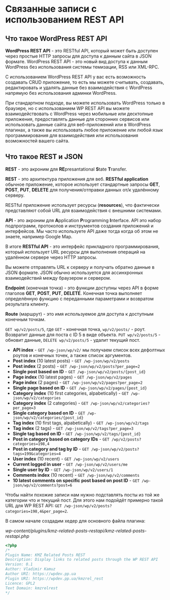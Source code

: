 # Связанные записи с использованием REST API

## Что такое WordPress REST API

**WordPress REST API** - это RESTful API, который может быть доступен через простые HTTP запросы для доступа к данным сайта в JSON формате. WordPress REST API - это новый вид доступа к данным WordPress без использования системы темизации, RSS или XML-RPC.

С использованием WordPress REST API у вас есть возможность создавать CRUD приложение, то есть мы можете считывать, создавать, редактировать и удалять данные без взаимодействия с WordPress напрямую без использования админки WordPress.

При стандартном подходе, вы можете использовать WordPress только в браузере, но с использованием WP REST API вы можете взаимодействовать с WordPress через мобильные или десктопные приложения, предоставлять данные для сторонних сервисов или использовать данные сайта для веб-приложений или в WordPress плагинах, а также вы использовать любое приложение или любой язык программирования для взаимодействия или использования возможностей вашего сайта.

## Что такое REST и JSON

**REST** - это акроним для **RE**presantational **S**tate **T**ransfer.

**REST** - это архитектура приложения для веб. **RESTful application** обычное приложение, которое использует стандартные запросы **GET**, **POST**, **PUT**, **DELETE** для получения/отправки данных от/к удалённому серверу.

RESTful приложение использует ресурсы (**resources**), что фактически представляют собой URL для взаимодействия с внешними системами.

**API** - это акроним для **A**pplication **P**rogramming **I**nterface. API это набор подпрограмм, протоколов и инструментов создания приложений и интерфейсов. Мы часто используете API даже тогда когда об этом не знаете, например Google Map.

В итоге **RESTful API** - это интерфейс прикладного программирования, который использует URL ресурсы для выполнения операций на удалённом сервере через HTTP запросы.

Вы можете отправлять URL к серверу и получать обратно данные в JSON формате. JSON обычно используется для ассинхронных взаимодействий между браузером и сервером.

**Endpoint** (конечная точка) - это функции доступны через API в форме глаголов **GET**, **POST**, **PUT**, **DELETE**. Конечная точка выполняет определённую функцию с переданными параметрами и возвратом результата клиенту.

**Route** (маршрут) - это имя используемое для доступа к доступным конечным точкам.

`GET wp/v2/posts/5`, где `GET` - конечная точка, `wp/v2/posts/` - роут. Возвратит данные для поста с ID 5 в виде объекта.
`PUT wp/v2/posts/5` - обновит данные, `DELETE wp/v2/posts/5` - удалит текущий пост.

* **API index** - `GET /wp-json/wp/v2/` мы получаем список всех дефолтных роутов и конечных точек, а также список аргументов.
* **Post index** (10 latest posts) - `GET /wp-json/wp/v2/posts`
* **Post index** (2 posts) - `GET /wp-json/wp/v2/posts?per_page=2`
* **Single post based on ID** - `GET /wp-json/wp/v2/posts/{post_id}`
* **Page index** (10 latest pages) - `GET /wp-json/wp/v2/pages`
* **Page index** (2 pages) - `GET /wp-json/wp/v2/pages?per_page=2`
* **Single page based on ID** - `GET /wp-json/wp/v2/pages/{post_id}`
* **Category index** (10 first categories, alpabetically) - `GET /wp-json/wp/v2/categories`
* **Category index** (2 categories) - `GET /wp-json/wp/v2/categories?per_page=3`
* **Single category based on ID** - `GET /wp-json/wp/v2/categories/{post_id}`
* **Tag index** (10 first tags, alpabetically) - `GET /wp-json/wp/v2/tags`
* **Tag index** (2 tags) - `GET /wp-json/wp/v2/tags?per_page=3`
* **Single tag based on ID** - `GET /wp-json/wp/v2/tags/{post_id}`
* **Post in category based on category IDs** - `GET /wp/v2/posts?categories=198,4`
* **Post in category and tag by ID** - `GET /wp-json/wp/v2/posts?tags=199&categories=4`
* **User index** (10 recent) - `GET /wp-json/wp/v2/users`
* **Current logged in user** - `GET /wp-json/wp/v2/users/me`
* **Single user by ID** - `GET /wp-json/wp/v2/users/1`
* **Comments index** (10 recent) - `GET /wp-json/wp/v2/comments`
* **10 latest comments on specific post based on post ID** - `GET /wp-json/wp/v2/comments?post=6`

Чтобы найти похожие записи нам нужно подставлять посты из той же категории что и текущий пост. Для этого нам подойдёт примерно такой URL для WP REST API: `GET /wp-json/wp/v2/posts?categories=198,4&per_page=2`.

В самом начале создадим хедер для основного файла плагина:

*wp-content/plugins/kmz-related-posts-restapi/kmz-related-posts-restapi.php*

```php
<?php
/*
Plugin Name: KMZ Related Posts REST
Description: Display links to related posts through the WP REST API
Version: 0.1
Author: Vladimir Kamuz
Author URI: https://wpdev.pp.ua
Plugin URI: https://wpdev.pp.ua/kmzrel_rest
Licence: GPL2
Text Domain: kmzrelrest
*/
```